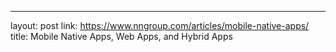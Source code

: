 ---
layout: post
link: https://www.nngroup.com/articles/mobile-native-apps/
title: Mobile  Native Apps, Web Apps, and Hybrid Apps

